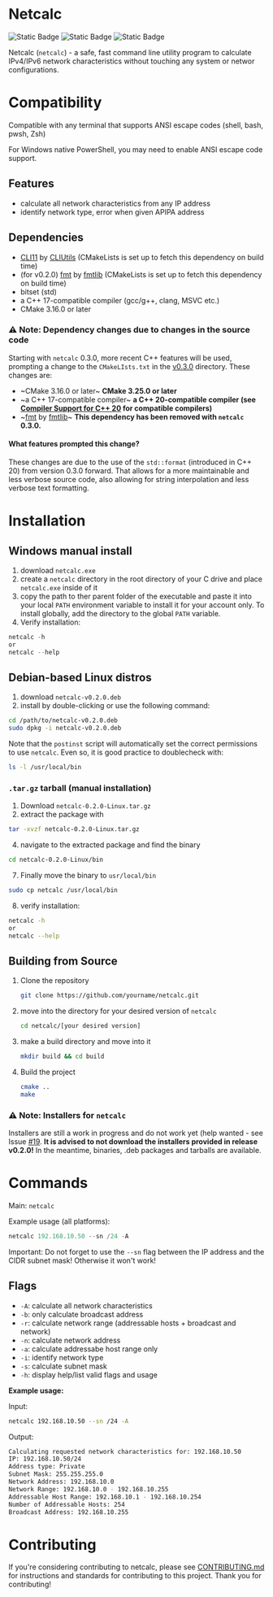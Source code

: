 # Netcalc


![Static Badge](https://img.shields.io/badge/License-GNU_GPL--v3.0-blue?style=flat&link=https%3A%2F%2Fwww.gnu.org%2Flicenses%2Fgpl-3.0.en.html%23license-text)
![Static Badge](https://img.shields.io/badge/Status-v0.2.0_working-green?style=flat)
![Static Badge](https://img.shields.io/badge/Next_version-in_development-orange?style=flat)


Netcalc (`netcalc`) - a safe, fast command line utility program to calculate IPv4/IPv6 network characteristics without touching any system or networ configurations.

# Compatibility
Compatible with any terminal that supports ANSI escape codes (shell, bash, pwsh, Zsh)

For Windows native PowerShell, you may need to enable ANSI escape code support.
## Features
- calculate all network characteristics from any IP address
- identify network type, error when given APIPA address

## Dependencies 
- [CLI11](https://github.com/CLIUtils/CLI11) by [CLIUtils](https://github.com/CLIUtils) (CMakeLists is set up to fetch this dependency on build time)
- (for v0.2.0) [fmt](https://github.com/fmtlib/fmt) by [fmtlib](https://github.com/fmtlib) (CMakeLists is set up to fetch this dependency on build time)
- bitset (std)
- a C++ 17-compatible compiler (gcc/g++, clang, MSVC etc.)
- CMake 3.16.0 or later

### ⚠️ Note: Dependency changes due to changes in the source code
Starting with `netcalc` 0.3.0, more recent C++ features will be used, prompting a change to the `CMakeLIsts.txt` in the [v0.3.0](https://github.com/TheSkyler-Dev/netcalc/tree/main/v0.3.0) directory. These changes are:
- ~CMake 3.16.0 or later~ **CMake 3.25.0 or later**
- ~a C++ 17-compatible compiler~ **a C++ 20-compatible compiler (see [Compiler Support for C++ 20](https://en.cppreference.com/w/cpp/compiler_support/20) for compatible compilers)**
- ~[fmt](https://github.com/fmtlib/fmt) by [fmtlib](https://github.com/fmtlib)~ **This dependency has been removed with `netcalc` 0.3.0.**

#### What features prompted this change?
These changes are due to the use of the `std::format` (introduced in C++ 20) from version 0.3.0 forward. That allows for a more maintainable and less verbose source code, also allowing for string interpolation and less verbose text formatting.

# Installation
## Windows manual install
1. download `netcalc.exe`
2. create a `netcalc` directory in the root directory of your C drive and place `netcalc.exe` inside of it
3. copy the path to ther parent folder of the executable and paste it into your local `PATH` environment variable to install it for your account only. To install globally, add the directory to the global `PATH` variable.
4. Verify installation:
```powershell
netcalc -h
or
netcalc --help
```
## Debian-based Linux distros
1. download `netcalc-v0.2.0.deb`
5. install by double-clicking or use the following command:
```bash
cd /path/to/netcalc-v0.2.0.deb
sudo dpkg -i netcalc-v0.2.0.deb
```
Note that the `postinst` script will automatically set the correct permissions to use `netcalc`. Even so, it is good practice to doublecheck with:
```bash
ls -l /usr/local/bin
```
### `.tar.gz` tarball (manual installation)
1. Download `netcalc-0.2.0-Linux.tar.gz`
2. extract the package with
```bash
tar -xvzf netcalc-0.2.0-Linux.tar.gz
```
4. navigate to the extracted package and find the binary
```bash
cd netcalc-0.2.0-Linux/bin
```
7. Finally move the binary to `usr/local/bin`
```bash
sudo cp netcalc /usr/local/bin
```
8. verify installation:
```bash
netcalc -h
or
netcalc --help
```
## Building from Source
1. Clone the repository
   ```bash
   git clone https://github.com/yourname/netcalc.git
   ```
2. move into the directory for your desired version of `netcalc`
   ```bash
   cd netcalc/[your desired version]
   ```
3. make a build directory and move into it
   ```bash
   mkdir build && cd build
   ```
4. Build the project
   ```bash
   cmake ..
   make
   ```
### :warning: Note: Installers for `netcalc`
Installers are still a work in progress and do not work yet (help wanted - see Issue [#19](https://github.com/TheSkyler-Dev/netcalc/issues/19). **It is advised to not download the installers provided in release v0.2.0!** In the meantime, binaries, .deb packages and tarballs are available.

# Commands

Main: `netcalc`

Example usage (all platforms): 
```powershell
netcalc 192.168.10.50 --sn /24 -A
```
Important: Do not forget to use the `--sn` flag between the IP address and the CIDR subnet mask! Otherwise it won't work!
## Flags

- `-A`: calculate all network characteristics
- `-b`: only calculate broadcast address
- `-r`: calculate network range (addressable hosts + broadcast and network)
- `-n`: calculate network address
- `-a`: calculate addressabe host range only
- `-i`: identify network type
- `-s`: calculate subnet mask
- `-h`: display help/list valid flags and usage

**Example usage:**

Input:
```bash
netcalc 192.168.10.50 --sn /24 -A
```
Output:
```bash
Calculating requested network characteristics for: 192.168.10.50
IP: 192.168.10.50/24
Address type: Private
Subnet Mask: 255.255.255.0
Network Address: 192.168.10.0
Network Range: 192.168.10.0 - 192.168.10.255
Addressable Host Range: 192.168.10.1 - 192.168.10.254
Number of Addressable Hosts: 254
Broadcast Address: 192.168.10.255
```

# Contributing
If you're considering contributing to netcalc, please see [CONTRIBUTING.md](https://github.com/TheSkyler-Dev/netcalc/blob/main/CONTRIBUTING.md) for instructions and standards for contributing to this project. Thank you for contributing!
